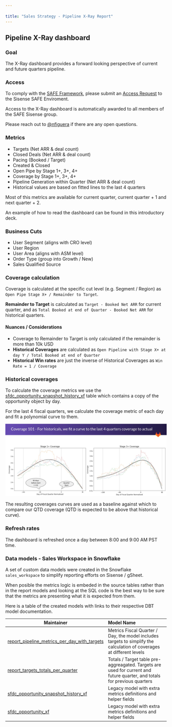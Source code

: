 ```yaml
---

title: "Sales Strategy - Pipeline X-Ray Report"
---
```








## Pipeline X-Ray dashboard

### Goal

The X-Ray dashboard provides a forward looking perspective of current and future quarters pipeline.

### Access

To comply with the [SAFE Framework](https://about.gitlab.com/handbook/legal/safe-framework/), please submit an [Access Request](/handbook/business-technology/team-member-enablement/onboarding-access-requests/access-requests/) to the Sisense SAFE Enviroment.

Access to the X-Ray dashboard is automatically awarded to all members of the SAFE Sisense group.

Please reach out to [@nfiguera](https://gitlab.com/nfiguera) if there are any open questions.

### Metrics

- Targets  (Net ARR & deal count)
- Closed Deals (Net ARR & deal count)
- Pacing (Booked / Target)
- Created & Closed
- Open Pipe by Stage 1+, 3+, 4+
- Coverage by Stage 1+, 3+, 4+
- Pipeline Generation within Quarter (Net ARR & deal count)
- Historical values are based on fitted lines to the last 4 quarters

Most of this metrics are available for current quarter, current quarter + 1 and next quarter + 2.

An example of how to read the dashboard can be found in this introductory deck.

### Business Cuts

- User Segment (aligns with CRO level)
- User Region
- User Area (aligns with ASM level)
- Order Type (group into Growth / New)
- Sales Qualified Source

### Coverage calculation

Coverage is calculated at the specific cut level (e.g. Segment / Region) as `Open Pipe Stage X+ / Remainder to Target`.

**Remainder to Target** is calculated as  `Target - Booked Net ARR` for current quarter, and as `Total Booked at end of Quarter - Booked Net ARR` for historical quarters.

#### Nuances / Considerations

- Coverage to Remainder to Target is only calculated if the remainder is more than 10k USD
- **Historical Coverages** are calculated as `Open Pipeline with Stage X+ at day Y / Total Booked at end of Quarter`
- **Historical Win rates** are just the inverse of Historical Coverages as `Win Rate = 1 / Coverage`

### Historical coverages

To calculate the coverage metrics we use the [sfdc_opportunity_snapshot_history_xf](https://dbt.gitlabdata.com/#!/model/model.gitlab_snowflake.wk_sales_sfdc_opportunity_snapshot_history_xf) table which contains a copy of the opportunity object by day.

For the last 4 fiscal quarters, we calculate the coverage metric of each day and fit a polynomial curve to them.

![Historical coverages curve fitting](coverage_curve_fitting.jpg "Historical Coverage Curve Fitting")

The resulting coverages curves are used as a baseline against which to compare our QTD coverage (QTD is expected to be above that historical curve).

### Refresh rates

The dashboard is refreshed once a day between 8:00 and 9:00 AM PST time.

### Data models - Sales Workspace in Snowflake

A set of custom data models were created in the Snowflake `sales_workspace` to simplify reporting efforts on Sisense / gSheet.

When posible the metrics logic is embeded in the source tables rather than in the report models and looking at the SQL code is the best way to be sure that the metrics are presenting what it is expected from them.

Here is a table of the created models with links to their respective DBT model documentation.

| Maintainer| Model Name |
| ----- | :----- |
| [report_pipeline_metrics_per_day_with_targets](https://dbt.gitlabdata.com/#!/model/model.gitlab_snowflake.wk_sales_report_pipeline_metrics_per_day_with_targets)  | Metrics Fiscal Quarter / Day, the model includes targets to simplify the calculation of coverages at different levels |
| [report_targets_totals_per_quarter](https://dbt.gitlabdata.com/#!/model/model.gitlab_snowflake.wk_sales_report_targets_totals_per_quarter)  | Totals / Target table pre-aggreagated. Targets are used for current and future quarter, and totals for previous quarters |
| [sfdc_opportunity_snapshot_history_xf](https://dbt.gitlabdata.com/#!/model/model.gitlab_snowflake.wk_sales_sfdc_opportunity_snapshot_history_xf)  | Legacy model with extra metrics definitions and helper fields  |
| [sfdc_opportunity_xf](https://dbt.gitlabdata.com/#!/model/model.gitlab_snowflake.wk_sales_sfdc_opportunity_xf)  | Legacy model with extra metrics definitions and helper fields |





